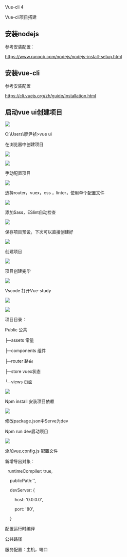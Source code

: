 Vue-cli 4

Vue-cli项目搭建

安装nodejs
----------

参考安装配置：

<https://www.runoob.com/nodejs/nodejs-install-setup.html>

安装vue-cli
-----------

参考安装配置

<https://cli.vuejs.org/zh/guide/installation.html>

启动vue ui创建项目
------------------

![](media/c17c9323c5935969ceb7df11c0e048e8.png)

C:\\Users\\廖尹祯\>vue ui

在浏览器中创建项目

![](media/934a120aeeb08877d4928c1b7a478ac6.png)

![](media/21ba9da7198a53c29dfdc51adbc72a26.png)

手动配置项目

![](media/3cba14ee7dfcd533175dddc1fecd9500.png)

选择router，vuex，css ，linter，使用单个配置文件

![](media/be62d9cb716b1b92f042a9ff4188e9e6.png)

添加Sass，ESlint自动检查

![](media/dd0965286586d73841af342c54ad23a2.png)

保存项目预设，下次可以直接创建好

![](media/f28a1a5762dd1a5682418e1c20de5af5.png)

创建项目

![](media/3e835712de5f88699aedd2b2456c6eef.png)

项目创建完毕

![](media/2c48e7b7db85acef1f6e6b129bae0c74.png)

Vscode 打开Vue-study

![](media/a251e59b710a2d179cb4a2efe66c0606.png)

![](media/853e8ae3d023bf3f34067698f4a898ed.png)

项目目录：

Public 公共

├─assets 常量

├─components 组件

├─router 路由

├─store vuex状态

└─views 页面

![](media/7903228931571f326bf969a3a01dc394.png)

Npm install 安装项目依赖

![](media/60e42dfe424c1a09f5cb9c25dfef1c66.png)

修改package.json中Serve为dev

Npm run dev启动项目

![](media/13a93581d5d00fcacc17b12deb0cc76f.png)

添加vue.config.js 配置文件

新增导出对象：

  runtimeCompiler: true,

    publicPath:'',

    devServer: {

        host: '0.0.0.0',

        port: '80',

    }

配置运行时编译

公共路径

服务配置：主机，端口
